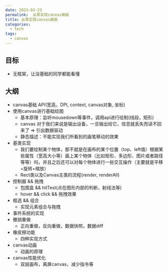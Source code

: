 ```yaml
---
date: 2023-03-23
permalink:  从零实现canvas画板
title: 从零实现canvas画板
categories: 
  - tech
tags:
  - canvas
---
```


## 目标

- 无框架，让没基础的同学都能看懂

## 大纲

- canvas基础 API(宽高，DPI, context, canvas对象, 坐标)
- 使用canvas进行基础绘图
  - 基本原理：监听mousedown等事件，调用api进行绘制(线段，矩形)
  - canvas 对于我们来说是输出设备，一旦输出给它，信息就丢失而读不回来了 => 引出数据驱动
  - 静态描述：不能实现我们所看到的画笔移动的效果
- 基类实现
  - 我们要绘制某个物体，那不就是在画布的某个位置（top、left值）根据某些属性（宽高大小等）画上某个物体（比如矩形、多边形、图片或者路径等等）吗，并且之后还可以对每个物体进行一些交互操作（主要就是平移+旋转+缩放）
  - Rect类以及Canvas主类的流程(render, renderAll)
- 控制器 && 拖拽
  - 包围盒 && hitTest(点在图形内部的判断，射线法等)
  - hover && click && 拖拽效果
- 框选 && 组合
  - 实现元素组合与拖拽
- 事件系统的实现
- 撤销重做
  - 正向重做，反向重做，数据快照，数据diff
- 橡皮擦功能
  - 四种实现方式
- canvas动画
  - 动画的原理
- canvas性能优化
  - 双层画布，离屏canvas，减少指令等